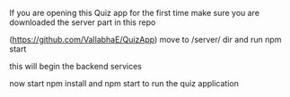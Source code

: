 If you are opening this Quiz app for the first time make sure you are downloaded the server part in this repo

(https://github.com/VallabhaE/QuizApp)
move to /server/ dir
and run npm start 

this will begin the backend services


now start npm install 
and npm start to run the quiz application

